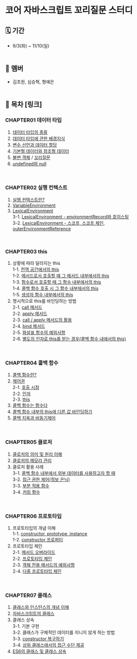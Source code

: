 # 코어 자바스크립트 꼬리질문 스터디

## 🗓️ 기간

- 9/3(화) ~ 11/10(일)<br />
  <br/>

## 🍚 멤버

- 김초원, 심승혁, 형예은 <br />
  <br/>

## 📖 목차 [링크]

### CHAPTER01 데이터 타입

1. [데이터 타입의 종류](https://github.com/Bob-Buddy/core-javascript/blob/master/ch1/steve-shim/240903.md)
2. [데이터 타입에 관한 배경지식](https://github.com/Bob-Buddy/core-javascript/blob/master/ch1/steve-shim/240903.md)
3. [변수 선언과 데이터 할당](https://github.com/Bob-Buddy/core-javascript/blob/master/ch1/steve-shim/240903.md)
4. [기본형 데이터와 참조형 데이터](https://github.com/Bob-Buddy/core-javascript/blob/master/ch1/steve-shim/240903.md)
5. [불변 객체](https://github.com/Bob-Buddy/core-javascript/blob/master/ch1/tsihnavy99/240907.md) / [꼬리질문](https://github.com/Bob-Buddy/core-javascript/blob/master/ch1/steve-shim/240907.md)
6. [undefined와 null](https://github.com/Bob-Buddy/core-javascript/blob/master/ch1/kimifield98/240907.md)

<br/>

### CHAPTER02 실행 컨텍스트

1. [실행 컨텍스트란?](https://github.com/Bob-Buddy/core-javascript/blob/master/ch2/steve-shim/240910.md)
2. [VariableEnvironment](https://github.com/Bob-Buddy/core-javascript/blob/master/ch2/steve-shim/240910.md)
3. [LexicalEnvironment](https://github.com/Bob-Buddy/core-javascript/blob/master/ch2/steve-shim/240910.md)<br />
   3-1. [LexicalEnvironment - environmentRecord와 호이스팅](https://github.com/Bob-Buddy/core-javascript/blob/master/ch2/tsihnavy99/240910.md) <br />
   3-2. [LexicalEnvironment - 스코프, 스코프 체인, outerEnvironmentReference](https://github.com/Bob-Buddy/core-javascript/blob/master/ch2/kimfield98/240910.md)

<br/>

### CHAPTER03 this

1. 상황에 따라 달라지는 this<br/>
   1-1. [전역 공간에서의 this](https://github.com/Bob-Buddy/core-javascript/blob/master/ch3/steve-shim/240917.md)<br/>
   1-2. [메서드로서 호출할 때 그 메서드 내부에서의 this](https://github.com/Bob-Buddy/core-javascript/blob/master/ch3/steve-shim/240917.md)<br/>
   1-3. [함수로서 호출할 때 그 함수 내부에서의 this](https://github.com/Bob-Buddy/core-javascript/blob/master/ch3/steve-shim/240917.md)<br/>
   1-4. [콜백 함수 호출 시 그 함수 내부에서의 this](https://github.com/Bob-Buddy/core-javascript/blob/master/ch3/tsihnavy99/240917.md)<br/>
   1-5. [생성자 함수 내부에서의 this](https://github.com/Bob-Buddy/core-javascript/blob/master/ch3/tsihnavy99/240917.md)<br/>
2. 명시적으로 this를 바인딩하는 방법<br/>
   2-1. [call 메서드](https://github.com/Bob-Buddy/core-javascript/blob/master/ch3/tsihnavy99/240917.md)<br/>
   2-2. [apply 메서드](https://github.com/Bob-Buddy/core-javascript/blob/master/ch3/tsihnavy99/240917.md)<br/>
   2-3. [call / apply 메서드의 활용](https://github.com/Bob-Buddy/core-javascript/blob/master/ch3/tsihnavy99/240917.md)<br/>
   2-4. [bind 메서드](https://github.com/Bob-Buddy/core-javascript/blob/master/ch3/kimfield98/240917.md)<br/>
   2-5. [화살표 함수의 예외사항](https://github.com/Bob-Buddy/core-javascript/blob/master/ch3/kimfield98/240917.md)<br/>
   2-6. [별도의 인자로 this를 받는 경우(콜백 함수 내에서의 this)](https://github.com/Bob-Buddy/core-javascript/blob/master/ch3/kimfield98/240917.md)

<br/>

### CHAPTER04 콜백 함수

1. [콜백 함수란?](https://github.com/Bob-Buddy/core-javascript/blob/master/ch4/steve-shim/240917.md)
2. [제어권](https://github.com/Bob-Buddy/core-javascript/blob/master/ch4/steve-shim/240917.md)<br/>
   2-1. [호출 시점](https://github.com/Bob-Buddy/core-javascript/blob/master/ch4/steve-shim/240917.md)<br/>
   2-2. [인자](https://github.com/Bob-Buddy/core-javascript/blob/master/ch4/steve-shim/240917.md)<br/>
   2-3. [this](https://github.com/Bob-Buddy/core-javascript/blob/master/ch4/steve-shim/240917.md)<br/>
3. [콜백 함수는 함수다](https://github.com/Bob-Buddy/core-javascript/blob/master/ch4/tsihnavy99/240917.md)<br/>
4. [콜백 함수 내부의 this에 다른 값 바인딩하기](https://github.com/Bob-Buddy/core-javascript/blob/master/ch4/tsihnavy99/240917.md)<br/>
5. [콜백 지옥과 비동기제어](https://github.com/Bob-Buddy/core-javascript/blob/master/ch4/kimfield98/240917.md)

<br/>

### CHAPTER05 클로저

1. [클로저의 의미 및 원리 이해](https://github.com/Bob-Buddy/core-javascript/blob/master/ch5/steveshim/241020.md)<br/>
2. [클로저의 메모리 관리](https://github.com/Bob-Buddy/core-javascript/blob/master/ch5/steveshim/241020.md)<br/>
3. 클로저 활용 사례<br/>
   3-1. [콜백 함수 내부에서 외부 데이터를 사용하고자 할 때](https://github.com/Bob-Buddy/core-javascript/blob/master/ch5/tsihnavy99/241020.md)<br/>
   3-2. [접근 권한 제어(정보 은닉)](https://github.com/Bob-Buddy/core-javascript/blob/master/ch5/tsihnavy99/241020.md)<br/>
   3-3. [부분 적용 함수](https://github.com/Bob-Buddy/core-javascript/blob/master/ch5/kimfield98/241020.md)<br/>
   3-4. [커링 함수](https://github.com/Bob-Buddy/core-javascript/blob/master/ch5/kimfield98/241020.md)

<br/>

### CHAPTER06 프로토타입

1. 프로토타입의 개념 이해<br/>
   1-1. [constructor, prototype, instance](https://github.com/Bob-Buddy/core-javascript/blob/master/ch6/steveshim/241110.md)<br/>
   1-2. [constructor 프로퍼티](https://github.com/Bob-Buddy/core-javascript/blob/master/ch6/steveshim/241110.md)<br/>
2. 프로토타입 체인<br/>
   2-1. [메서드 오버라이드](https://github.com/Bob-Buddy/core-javascript/blob/master/ch6/tsihnavy99/241103.md)<br/>
   2-2. [프로토타입 체인](https://github.com/Bob-Buddy/core-javascript/blob/master/ch6/tsihnavy99/241103.md)<br/>
   2-3. [객체 전용 메서드의 예외사항](https://github.com/Bob-Buddy/core-javascript/blob/master/ch6/kimfield98/241110.md)<br/>
   2-4. [다중 프로토타입 체인](https://github.com/Bob-Buddy/core-javascript/blob/master/ch6/kimfield98/241110.md)

<br/>

### CHAPTER07 클래스

1. [클래스와 인스턴스의 개념 이해](https://github.com/Bob-Buddy/core-javascript/blob/master/ch7/steveshim/241110.md)<br/>
2. [자바스크립트의 클래스](https://github.com/Bob-Buddy/core-javascript/blob/master/ch7/steveshim/241110.md)<br/>
3. 클래스 상속<br/>
   3-1. 기본 구현<br/>
   3-2. 클래스가 구체적인 데이터를 지니지 않게 하는 방법<br/>
   3-3. [constructor 복구하기](https://github.com/Bob-Buddy/core-javascript/blob/master/ch7/kimfield98/241110.md)<br/>
   3-4. [상위 클래스에서의 접근 수단 제공](https://github.com/Bob-Buddy/core-javascript/blob/master/ch7/kimfield98/241110.md)<br/>
4. [ES6의 클래스 및 클래스 상속](https://github.com/Bob-Buddy/core-javascript/blob/master/ch7/kimfield98/241110.md)
